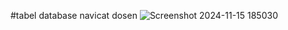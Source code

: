 #tabel database navicat dosen
![Screenshot 2024-11-15 185030](https://github.com/user-attachments/assets/995b4f16-01c0-41d5-b7ea-075c389b789f)
